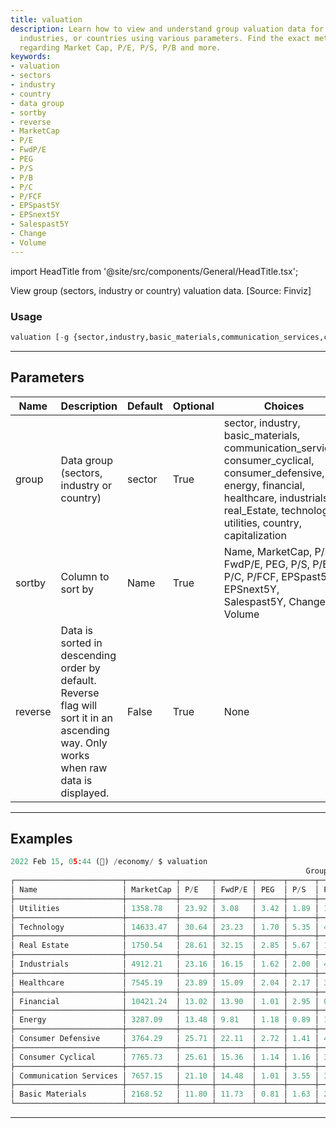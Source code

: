 ```yaml
---
title: valuation
description: Learn how to view and understand group valuation data for different sectors,
  industries, or countries using various parameters. Find the exact metrics you need
  regarding Market Cap, P/E, P/S, P/B and more.
keywords:
- valuation
- sectors
- industry
- country
- data group
- sortby
- reverse
- MarketCap
- P/E
- FwdP/E
- PEG
- P/S
- P/B
- P/C
- P/FCF
- EPSpast5Y
- EPSnext5Y
- Salespast5Y
- Change
- Volume
---
```


import HeadTitle from '@site/src/components/General/HeadTitle.tsx';

<HeadTitle title="economy /valuation - Reference | OpenBB Terminal Docs" />

View group (sectors, industry or country) valuation data. [Source: Finviz]

### Usage

```python
valuation [-g {sector,industry,basic_materials,communication_services,consumer_cyclical,consumer_defensive,energy,financial,healthcare,industrials,real_Estate,technology,utilities,country,capitalization}] [-s {Name,MarketCap,P/E,FwdP/E,PEG,P/S,P/B,P/C,P/FCF,EPSpast5Y,EPSnext5Y,Salespast5Y,Change,Volume}] [-r]
```

---

## Parameters

| Name | Description | Default | Optional | Choices |
| ---- | ----------- | ------- | -------- | ------- |
| group | Data group (sectors, industry or country) | sector | True | sector, industry, basic_materials, communication_services, consumer_cyclical, consumer_defensive, energy, financial, healthcare, industrials, real_Estate, technology, utilities, country, capitalization |
| sortby | Column to sort by | Name | True | Name, MarketCap, P/E, FwdP/E, PEG, P/S, P/B, P/C, P/FCF, EPSpast5Y, EPSnext5Y, Salespast5Y, Change, Volume |
| reverse | Data is sorted in descending order by default. Reverse flag will sort it in an ascending way. Only works when raw data is displayed. | False | True | None |


---

## Examples

```python
2022 Feb 15, 05:44 (🦋) /economy/ $ valuation
                                                                  Group Valuation Data
┌────────────────────────┬───────────┬───────┬────────┬──────┬──────┬──────┬───────┬───────┬───────────┬───────────┬─────────────┬────────┬─────────────┐
│ Name                   │ MarketCap │ P/E   │ FwdP/E │ PEG  │ P/S  │ P/B  │ P/C   │ P/FCF │ EPSpast5Y │ EPSnext5Y │ Salespast5Y │ Change │ Volume [1M] │
├────────────────────────┼───────────┼───────┼────────┼──────┼──────┼──────┼───────┼───────┼───────────┼───────────┼─────────────┼────────┼─────────────┤
│ Utilities              │ 1358.78   │ 23.92 │ 3.08   │ 3.42 │ 1.89 │ 1.34 │ 27.21 │ 58.67 │ -0.01     │ 0.07      │ 0.02        │ -0.01  │ 163.32      │
├────────────────────────┼───────────┼───────┼────────┼──────┼──────┼──────┼───────┼───────┼───────────┼───────────┼─────────────┼────────┼─────────────┤
│ Technology             │ 14633.47  │ 30.64 │ 23.23  │ 1.70 │ 5.35 │ 4.49 │ 16.77 │ 37.99 │ 0.23      │ 0.18      │ 0.14        │ -0.00  │ 1440.00     │
├────────────────────────┼───────────┼───────┼────────┼──────┼──────┼──────┼───────┼───────┼───────────┼───────────┼─────────────┼────────┼─────────────┤
│ Real Estate            │ 1750.54   │ 28.61 │ 32.15  │ 2.85 │ 5.67 │ 1.84 │ 21.76 │ 60.06 │ 0.07      │ 0.10      │ 0.09        │ -0.01  │ 373.51      │
├────────────────────────┼───────────┼───────┼────────┼──────┼──────┼──────┼───────┼───────┼───────────┼───────────┼─────────────┼────────┼─────────────┤
│ Industrials            │ 4912.21   │ 23.16 │ 16.15  │ 1.62 │ 2.00 │ 4.09 │ 12.84 │ 32.04 │ 0.06      │ 0.14      │ 0.04        │ -0.00  │ 611.51      │
├────────────────────────┼───────────┼───────┼────────┼──────┼──────┼──────┼───────┼───────┼───────────┼───────────┼─────────────┼────────┼─────────────┤
│ Healthcare             │ 7545.19   │ 23.89 │ 15.09  │ 2.04 │ 2.17 │ 3.58 │ 12.48 │ 32.62 │ 0.12      │ 0.12      │ 0.12        │ -0.01  │ 1260.00     │
├────────────────────────┼───────────┼───────┼────────┼──────┼──────┼──────┼───────┼───────┼───────────┼───────────┼─────────────┼────────┼─────────────┤
│ Financial              │ 10421.24  │ 13.02 │ 13.90  │ 1.01 │ 2.95 │ 0.01 │ 0.59  │ 16.51 │ 0.08      │ 0.13      │ 0.07        │ -0.01  │ 1020.00     │
├────────────────────────┼───────────┼───────┼────────┼──────┼──────┼──────┼───────┼───────┼───────────┼───────────┼─────────────┼────────┼─────────────┤
│ Energy                 │ 3287.09   │ 13.48 │ 9.81   │ 1.18 │ 0.89 │ 1.26 │ 9.53  │ 18.20 │ -0.08     │ 0.11      │ 0.00        │ -0.02  │ 738.17      │
├────────────────────────┼───────────┼───────┼────────┼──────┼──────┼──────┼───────┼───────┼───────────┼───────────┼─────────────┼────────┼─────────────┤
│ Consumer Defensive     │ 3764.29   │ 25.71 │ 22.11  │ 2.72 │ 1.41 │ 4.15 │ 19.93 │ 48.20 │ 0.07      │ 0.09      │ 0.04        │ -0.00  │ 432.15      │
├────────────────────────┼───────────┼───────┼────────┼──────┼──────┼──────┼───────┼───────┼───────────┼───────────┼─────────────┼────────┼─────────────┤
│ Consumer Cyclical      │ 7765.73   │ 25.61 │ 15.36  │ 1.14 │ 1.16 │ 3.68 │ 10.47 │ 43.62 │ 0.25      │ 0.22      │ 0.19        │ 0.00   │ 1040.00     │
├────────────────────────┼───────────┼───────┼────────┼──────┼──────┼──────┼───────┼───────┼───────────┼───────────┼─────────────┼────────┼─────────────┤
│ Communication Services │ 7657.15   │ 21.10 │ 14.48  │ 1.01 │ 3.55 │ 3.49 │ 14.31 │ 32.95 │ 0.18      │ 0.21      │ 0.19        │ 0.00   │ 690.29      │
├────────────────────────┼───────────┼───────┼────────┼──────┼──────┼──────┼───────┼───────┼───────────┼───────────┼─────────────┼────────┼─────────────┤
│ Basic Materials        │ 2168.52   │ 11.80 │ 11.73  │ 0.81 │ 1.63 │ 2.23 │ 12.24 │ 16.83 │ 0.26      │ 0.15      │ 0.08        │ -0.01  │ 514.01      │
└────────────────────────┴───────────┴───────┴────────┴──────┴──────┴──────┴───────┴───────┴───────────┴───────────┴─────────────┴────────┴─────────────┘
```
---
